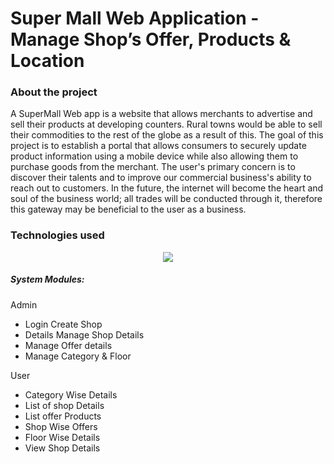 <h1>Super Mall Web Application - Manage Shop’s Offer, Products & Location</h1>
<h3>About the project </h3>
<p> A SuperMall Web app is a website that allows merchants to advertise and sell their products at developing counters. Rural towns would be able to sell their commodities to the rest of the globe as a result of this. The goal of this project is to establish a portal that allows consumers to securely update product information using a mobile device while also allowing them to purchase goods from the merchant. The user's primary concern is to discover their talents and to improve our commercial business's ability to reach out to customers. In the future, the internet will become the heart and soul of the business world; all trades will be conducted through it, therefore this gateway may be beneficial to the user as a business.

</p>

<h3>Technologies used</h3>
<p align="center">
  <a href="https://skillicons.dev">
    <img src="https://skillicons.dev/icons?i=html,css,bootstrap,firebase," />
  </a>
</p>

<h5>System Modules:</h5>
 Admin
 <ul>
<li>Login Create Shop</li>
<li>	Details Manage Shop Details</li>
<li>Manage Offer details </li>
<li>Manage Category & Floor</li>
   </ul>
   User
   <ul>
<li>Category Wise Details</li>
<li>List of shop Details</li>
<li>List offer Products</li>
<li>Shop Wise Offers </li>
<li>Floor Wise Details</li>
<li>View Shop Details</li>
</ul>


